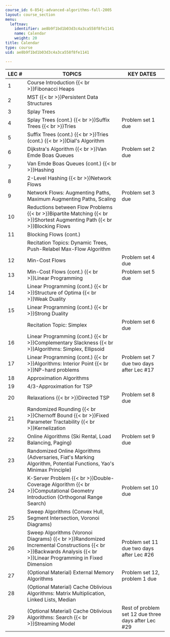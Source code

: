 ```yaml
---
course_id: 6-854j-advanced-algorithms-fall-2005
layout: course_section
menu:
  leftnav:
    identifier: ae8b9f1bd1b03d3c4a3ca558f8fe1141
    name: Calendar
    weight: 20
title: Calendar
type: course
uid: ae8b9f1bd1b03d3c4a3ca558f8fe1141

---
```


| LEC # | TOPICS | KEY DATES |
| --- | --- | --- |
| 1 | Course Introduction  {{< br >}}Fibonacci Heaps |  |
| 2 | MST  {{< br >}}Persistent Data Structures |  |
| 3 | Splay Trees |  |
| 4 | Splay Trees (cont.)  {{< br >}}Suffix Trees  {{< br >}}Tries | Problem set 1 due |
| 5 | Suffix Trees (cont.)  {{< br >}}Tries (cont.)  {{< br >}}Dial's Algorithm |  |
| 6 | Dijkstra's Algorithm  {{< br >}}Van Emde Boas Queues | Problem set 2 due |
| 7 | Van Emde Boas Queues (cont.)  {{< br >}}Hashing |  |
| 8 | 2-Level Hashing  {{< br >}}Network Flows |  |
| 9 | Network Flows: Augmenting Paths, Maximum Augmenting Paths, Scaling | Problem set 3 due |
| 10 | Reductions between Flow Problems  {{< br >}}Bipartite Matching  {{< br >}}Shortest Augmenting Path  {{< br >}}Blocking Flows |  |
| 11 | Blocking Flows (cont.) |  |
|  | Recitation Topics: Dynamic Trees, Push-Relabel Max-Flow Algorithm |  |
| 12 | Min-Cost Flows | Problem set 4 due |
| 13 | Min-Cost Flows (cont.)  {{< br >}}Linear Programming | Problem set 5 due |
| 14 | Linear Programming (cont.)  {{< br >}}Structure of Optima  {{< br >}}Weak Duality |  |
| 15 | Linear Programming (cont.)  {{< br >}}Strong Duality |  |
|  | Recitation Topic: Simplex | Problem set 6 due |
| 16 | Linear Programming (cont.)  {{< br >}}Complementary Slackness  {{< br >}}Algorithms: Simplex, Ellipsoid |  |
| 17 | Linear Programming (cont.)  {{< br >}}Algorithms: Interior Point  {{< br >}}NP-hard problems | Problem set 7 due two days after Lec #17 |
| 18 | Approximation Algorithms |  |
| 19 | 4/3-Approximation for TSP |  |
| 20 | Relaxations  {{< br >}}Directed TSP | Problem set 8 due |
| 21 | Randomized Rounding  {{< br >}}Chernoff Bound  {{< br >}}Fixed Parameter Tractability  {{< br >}}Kernelization |  |
| 22 | Online Algorithms (Ski Rental, Load Balancing, Paging) | Problem set 9 due |
| 23 | Randomized Online Algorithms (Adversaries, Fiat's Marking Algorithm, Potential Functions, Yao's Minimax Principle) |  |
| 24 | K-Server Problem  {{< br >}}Double-Coverage Algorithm  {{< br >}}Computational Geometry Introduction (Orthogonal Range Search) | Problem set 10 due |
| 25 | Sweep Algorithms (Convex Hull, Segment Intersection, Voronoi Diagrams) |  |
| 26 | Sweep Algorithms (Voronoi Diagrams)  {{< br >}}Randomized Incremental Constructions  {{< br >}}Backwards Analysis  {{< br >}}Linear Programming in Fixed Dimension | Problem set 11 due two days after Lec #26 |
| 27 | (Optional Material) External Memory Algorithms | Problem set 12, problem 1 due |
| 28 | (Optional Material) Cache Oblivious Algorithms: Matrix Multiplication, Linked Lists, Median |  |
| 29 | (Optional Material) Cache Oblivious Algorithms: Search  {{< br >}}Streaming Model | Rest of problem set 12 due three days after Lec #29